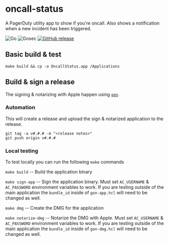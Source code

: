 # oncall-status

A PagerDuty utility app to show if you're oncall. Also shows a notification when a new incident has been triggered.

![Go](https://github.com/mtougeron/oncall-status/workflows/Go/badge.svg) ![Gosec](https://github.com/mtougeron/oncall-status/workflows/Gosec/badge.svg) [![GitHub release](https://img.shields.io/github/v/release/mtougeron/oncall-status?sort=semver)](https://github.com/mtougeron/oncall-status/releases)

## Basic build & test

```
make build && cp -a OncallStatus.app /Applications
```

## Build & sign a release

The signing & notarizing with Apple happen using [`gon`](https://github.com/mitchellh/gon).

### Automation

This will create a release and upload the sign & notarized application to the release.

```
git tag -a v#.#.# -m "<release notes>"
git push origin v#.#.#
```

### Local testing

To test locally you can run the following `make` commands

`make build` -- Build the application binary

`make sign-app` -- Sign the application binary. Must set `AC_USERNAME` & `AC_PASSWORD` environment variables to work.
If you are testing outside of the main application the `bundle_id` inside of `gon-app.hcl` will need to be changed as well.

`make dmg` -- Create the DMG for the application

`make notarize-dmg` -- Notarize the DMG with Apple. Must set `AC_USERNAME` & `AC_PASSWORD` environment variables to work.
If you are testing outside of the main application the `bundle_id` inside of `gon-dmg.hcl` will need to be changed as well.
